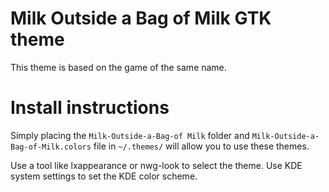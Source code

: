 # Milk Outside a Bag of Milk GTK theme
This theme is based on the game of the same name.
# Install instructions
Simply placing the `Milk-Outside-a-Bag-of Milk` folder and `Milk-Outside-a-Bag-of-Milk.colors` file in `~/.themes/` will allow you to use these themes.

Use a tool like lxappearance or nwg-look to select the theme. Use KDE system settings to set the KDE color scheme.